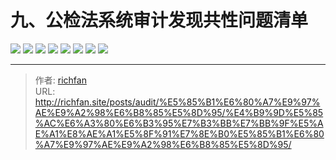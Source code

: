 # 九、公检法系统审计发现共性问题清单

![](https://jsd.cdn.zzko.cn/gh/richffan/img@main/audit/审计发现共性问题清单/九-公检法系统审计发现共性问题清单/公检法系统审计发现共性问题清单_页面_087.webp)
![](https://jsd.cdn.zzko.cn/gh/richffan/img@main/audit/审计发现共性问题清单/九-公检法系统审计发现共性问题清单/公检法系统审计发现共性问题清单_页面_088.webp)
![](https://jsd.cdn.zzko.cn/gh/richffan/img@main/audit/审计发现共性问题清单/九-公检法系统审计发现共性问题清单/公检法系统审计发现共性问题清单_页面_089.webp)
![](https://jsd.cdn.zzko.cn/gh/richffan/img@main/audit/审计发现共性问题清单/九-公检法系统审计发现共性问题清单/公检法系统审计发现共性问题清单_页面_090.webp)
![](https://jsd.cdn.zzko.cn/gh/richffan/img@main/audit/审计发现共性问题清单/九-公检法系统审计发现共性问题清单/公检法系统审计发现共性问题清单_页面_091.webp)
![](https://jsd.cdn.zzko.cn/gh/richffan/img@main/audit/审计发现共性问题清单/九-公检法系统审计发现共性问题清单/公检法系统审计发现共性问题清单_页面_092.webp)
![](https://jsd.cdn.zzko.cn/gh/richffan/img@main/audit/审计发现共性问题清单/九-公检法系统审计发现共性问题清单/公检法系统审计发现共性问题清单_页面_093.webp)
![](https://jsd.cdn.zzko.cn/gh/richffan/img@main/audit/审计发现共性问题清单/九-公检法系统审计发现共性问题清单/公检法系统审计发现共性问题清单_页面_094.webp)


---

> 作者: [richfan](https://richfan.site/)  
> URL: http://richfan.site/posts/audit/%E5%85%B1%E6%80%A7%E9%97%AE%E9%A2%98%E6%B8%85%E5%8D%95/%E4%B9%9D%E5%85%AC%E6%A3%80%E6%B3%95%E7%B3%BB%E7%BB%9F%E5%AE%A1%E8%AE%A1%E5%8F%91%E7%8E%B0%E5%85%B1%E6%80%A7%E9%97%AE%E9%A2%98%E6%B8%85%E5%8D%95/  

